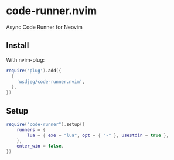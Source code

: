 # code-runner.nvim

Async Code Runner for Neovim

## Install

With nvim-plug:

```lua
require('plug').add({
  {
    'wsdjeg/code-runner.nvim',
  },
})
```

## Setup

```lua
require("code-runner").setup({
	runners = {
		lua = { exe = "lua", opt = { "-" }, usestdin = true },
	},
    enter_win = false,
})
```
